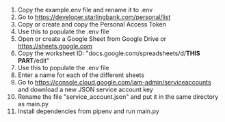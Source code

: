 1. Copy the example.env file and rename it to .env
2. Go to https://developer.starlingbank.com/personal/list
3. Copy or create and copy the Personal Access Token
4. Use this to populate the .env file
5. Open or create a Google Sheet from Google Drive or https://sheets.google.com
6. Copy the worksheet ID: "docs.google.com/spreadsheets/d/**THIS PART**/edit"
7. Use this to populate the .env file
8. Enter a name for each of the different sheets
9. Go to https://console.cloud.google.com/iam-admin/serviceaccounts and download a new JSON service account key
10. Rename the file "service_account.json" and put it in the same directory as main.py
11. Install dependencies from pipenv and run main.py
